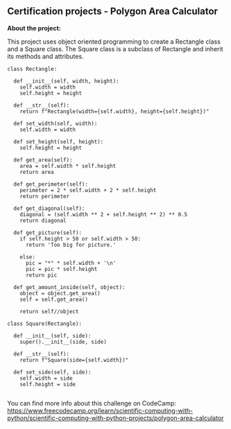 ## Certification projects - Polygon Area Calculator
**About the project:**

This project uses object oriented programming to create a Rectangle class and a Square class. The Square class is a subclass of Rectangle and inherit its methods and attributes.

```
class Rectangle:
  
  def __init__(self, width, height):
    self.width = width
    self.height = height

  def __str__(self):
    return f"Rectangle(width={self.width}, height={self.height})"

  def set_width(self, width):
    self.width = width

  def set_height(self, height):
    self.height = height

  def get_area(self):
    area = self.width * self.height
    return area

  def get_perimeter(self):
    perimeter = 2 * self.width + 2 * self.height
    return perimeter

  def get_diagonal(self):
    diagonal = (self.width ** 2 + self.height ** 2) ** 0.5
    return diagonal

  def get_picture(self):
    if self.height > 50 or self.width > 50:
      return 'Too big for picture.'

    else:
      pic = "*" * self.width + '\n'
      pic = pic * self.height
      return pic

  def get_amount_inside(self, object):
    object = object.get_area()
    self = self.get_area()

    return self//object

class Square(Rectangle):

  def __init__(self, side):
    super().__init__(side, side)

  def __str__(self):
    return f"Square(side={self.width})"
  
  def set_side(self, side):
    self.width = side
    self.height = side
  
```
You can find more info about this challenge on CodeCamp: https://www.freecodecamp.org/learn/scientific-computing-with-python/scientific-computing-with-python-projects/polygon-area-calculator
